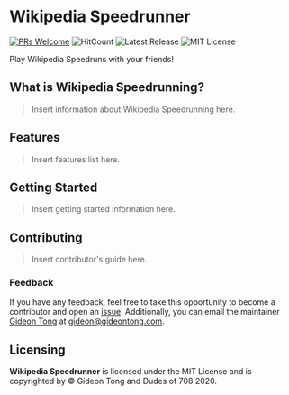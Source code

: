 # Wikipedia Speedrunner

[![PRs Welcome](https://img.shields.io/badge/PRs-welcome-brightgreen.svg?style=flat-square)](http://makeapullrequest.com) ![HitCount](http://hits.dwyl.com/dudesof708/wikipedia-speedrun.svg) ![Latest Release](https://img.shields.io/github/v/release/dudesof708/wikipedia-speedrun) ![MIT License](https://img.shields.io/github/license/dudesof708/wikipedia-speedrun)

Play Wikipedia Speedruns with your friends!

## What is Wikipedia Speedrunning?

> Insert information about Wikipedia Speedrunning here.

## Features

> Insert features list here.

## Getting Started

> Insert getting started information here.

## Contributing

> Insert contributor's guide here.

### Feedback

If you have any feedback, feel free to take this opportunity to become a contributor and open an [issue](https://github.com/dudesof708/wikipedia-speedrun/issues). Additionally, you can email the maintainer [Gideon Tong](https://gideontong.com) at [gideon@gideontong.com](mailto:gideon@gideontong.com).

## Licensing

**Wikipedia Speedrunner** is licensed under the MIT License and is copyrighted by &copy; Gideon Tong and Dudes of 708 2020.
